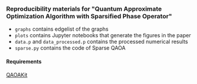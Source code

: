 ### Reproducibility materials for "Quantum Approximate Optimization Algorithm with Sparsified Phase Operator"


- `graphs` contains edgelist of the graphs
- `plots` contains Jupyter notebooks that generate the figures in the paper
- `data.p` and `data_processed.p` contains the processed numerical results
- `sparse.py` contains the code of Sparse QAOA


#### Requirements
[QAOAKit](https://github.com/QAOAKit/QAOAKit)
